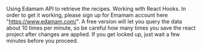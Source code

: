 Using Edamam API to retrieve the recipes. Working with React Hooks. In order to get it working, please sign up for Emamam account here "https://www.edamam.com/". A free version will let you query the data about 10 times per minute, so be careful how many times you save the react project after changes are applied. If you get locked up, just wait a few minutes before you proceed.
